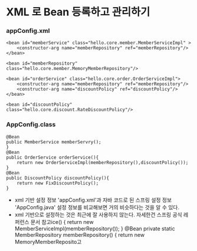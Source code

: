 # XML 로 Bean 등록하고 관리하기


### appConfig.xml
```
<bean id="memberService" class="hello.core.member.MemberServiceImpl" >
    <constructor-arg name="memberRepository" ref="memberRepository"/>
</bean>

<bean id="memberRepository" class="hello.core.member.MemoryMemberRepository"/>

<bean id="orderService" class="hello.core.order.OrderServiceImpl">
    <constructor-arg name="memberRepository" ref="memberRepository"/>
    <constructor-arg name="discountPolicy" ref="discountPolicy"/>
</bean>

<bean id="discountPolicy" class="hello.core.discount.RateDiscountPolicy"/>
```

### AppConfig.class
```
@Bean
public MemberService memberServry();
}
@Bean
public OrderService orderService(){
    return new OrderServiceImpl(memberRepository(),discountPolicy());
}
@Bean
public DiscountPolicy discountPolicy(){
    return new FixDiscountPolicy();
}
```

- xml 기반 설정 정보 'appConfig.xml'과 자바 코드로 된 스프링 설정 정보 'AppConfig.java' 설정 정보를 비교해보면 거의 비슷하다는 것을 알 수 있다.
- xml 기반으로 설정하는 것은 최근에 잘 사용하지 않는다. 자세한건 스프링 공식 레퍼런스 문서 참고ice() {
    return new MemberServiceImpl(memberRepository());
}
@Bean
private static MemberRepository memberRepository() {
    return new MemoryMemberReposito고